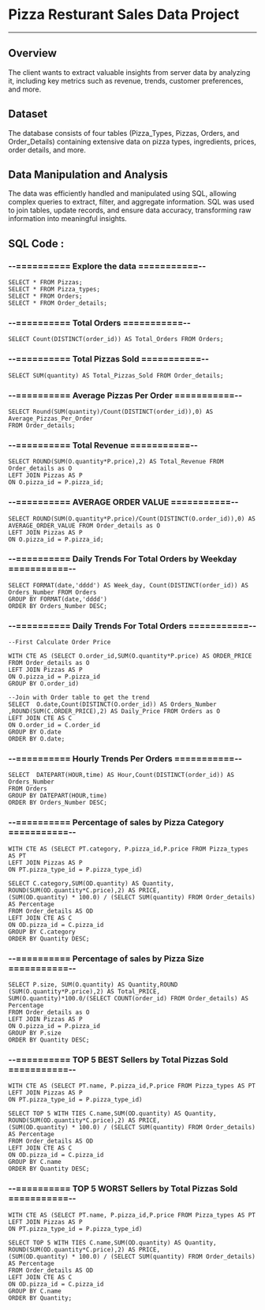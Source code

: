 # Pizza Resturant Sales Data Project

----------------
## Overview
The client wants to extract valuable insights from server data by analyzing it, including key metrics such as revenue, trends, customer preferences, and more.

## Dataset
The database consists of four tables (Pizza_Types, Pizzas, Orders, and Order_Details) containing extensive data on pizza types, ingredients, prices, order details, and more.

## Data Manipulation and Analysis
The data was efficiently handled and manipulated using SQL, allowing complex queries to extract, filter, and aggregate information. SQL was used to join tables, update records, and ensure data accuracy, transforming raw information into meaningful insights.

## SQL Code :

### --========== Explore the data ===========--

```
SELECT * FROM Pizzas;
SELECT * FROM Pizza_types;
SELECT * FROM Orders;
SELECT * FROM Order_details;
```

### --========== Total Orders ===========--

```
SELECT Count(DISTINCT(order_id)) AS Total_Orders FROM Orders;
```

### --========== Total Pizzas Sold ===========--

```
SELECT SUM(quantity) AS Total_Pizzas_Sold FROM Order_details;
```

### --========== Average Pizzas Per Order ===========--

```
SELECT Round(SUM(quantity)/Count(DISTINCT(order_id)),0) AS Average_Pizzas_Per_Order 
FROM Order_details;
```

### --========== Total Revenue ===========--

```
SELECT ROUND(SUM(O.quantity*P.price),2) AS Total_Revenue FROM Order_details as O
LEFT JOIN Pizzas AS P
ON O.pizza_id = P.pizza_id;
```

### --========== AVERAGE ORDER VALUE ===========--

```
SELECT ROUND(SUM(O.quantity*P.price)/Count(DISTINCT(O.order_id)),0) AS AVERAGE_ORDER_VALUE FROM Order_details as O
LEFT JOIN Pizzas AS P
ON O.pizza_id = P.pizza_id;
```

### --========== Daily Trends For Total Orders by Weekday ===========--

```
SELECT FORMAT(date,'dddd') AS Week_day, Count(DISTINCT(order_id)) AS Orders_Number FROM Orders
GROUP BY FORMAT(date,'dddd')
ORDER BY Orders_Number DESC;
```

### --========== Daily Trends For Total Orders ===========--

```
--First Calculate Order Price

WITH CTE AS (SELECT O.order_id,SUM(O.quantity*P.price) AS ORDER_PRICE FROM Order_details as O
LEFT JOIN Pizzas AS P
ON O.pizza_id = P.pizza_id
GROUP BY O.order_id)

--Join with Order table to get the trend
SELECT  O.date,Count(DISTINCT(O.order_id)) AS Orders_Number ,ROUND(SUM(C.ORDER_PRICE),2) AS Daily_Price FROM Orders as O
LEFT JOIN CTE AS C
ON O.order_id = C.order_id
GROUP BY O.date
ORDER BY O.date;
```

### --========== Hourly Trends Per Orders ===========--

```
SELECT  DATEPART(HOUR,time) AS Hour,Count(DISTINCT(order_id)) AS Orders_Number
FROM Orders 
GROUP BY DATEPART(HOUR,time)
ORDER BY Orders_Number DESC;
```

### --========== Percentage of sales by Pizza Category ===========--

```
WITH CTE AS (SELECT PT.category, P.pizza_id,P.price FROM Pizza_types AS PT 
LEFT JOIN Pizzas AS P
ON PT.pizza_type_id = P.pizza_type_id)

SELECT C.category,SUM(OD.quantity) AS Quantity, ROUND(SUM(OD.quantity*C.price),2) AS PRICE,
(SUM(OD.quantity) * 100.0) / (SELECT SUM(quantity) FROM Order_details) AS Percentage
FROM Order_details AS OD
LEFT JOIN CTE AS C
ON OD.pizza_id = C.pizza_id
GROUP BY C.category
ORDER BY Quantity DESC;
```

### --========== Percentage of sales by Pizza Size ===========--

```
SELECT P.size, SUM(O.quantity) AS Quantity,ROUND (SUM(O.quantity*P.price),2) AS Total_PRICE,
SUM(O.quantity)*100.0/(SELECT COUNT(order_id) FROM Order_details) AS Percentage
FROM Order_details as O
LEFT JOIN Pizzas AS P
ON O.pizza_id = P.pizza_id
GROUP BY P.size
ORDER BY Quantity DESC;
```

### --========== TOP 5 BEST Sellers by Total Pizzas Sold ===========--

```
WITH CTE AS (SELECT PT.name, P.pizza_id,P.price FROM Pizza_types AS PT 
LEFT JOIN Pizzas AS P
ON PT.pizza_type_id = P.pizza_type_id)

SELECT TOP 5 WITH TIES C.name,SUM(OD.quantity) AS Quantity, ROUND(SUM(OD.quantity*C.price),2) AS PRICE,
(SUM(OD.quantity) * 100.0) / (SELECT SUM(quantity) FROM Order_details) AS Percentage
FROM Order_details AS OD
LEFT JOIN CTE AS C
ON OD.pizza_id = C.pizza_id
GROUP BY C.name
ORDER BY Quantity DESC;
```

### --========== TOP 5 WORST Sellers by Total Pizzas Sold ===========--

```
WITH CTE AS (SELECT PT.name, P.pizza_id,P.price FROM Pizza_types AS PT 
LEFT JOIN Pizzas AS P
ON PT.pizza_type_id = P.pizza_type_id)

SELECT TOP 5 WITH TIES C.name,SUM(OD.quantity) AS Quantity, ROUND(SUM(OD.quantity*C.price),2) AS PRICE,
(SUM(OD.quantity) * 100.0) / (SELECT SUM(quantity) FROM Order_details) AS Percentage
FROM Order_details AS OD
LEFT JOIN CTE AS C
ON OD.pizza_id = C.pizza_id
GROUP BY C.name
ORDER BY Quantity;
```
